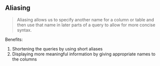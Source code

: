 ## Aliasing
> Aliasing allows us to specify another name for a column or table and then use that name in later parts of a query to allow for more concise syntax. 

Benefits:
1. Shortening the queries by using short aliases
2. Displaying more meaningful information by giving appropriate names to the columns